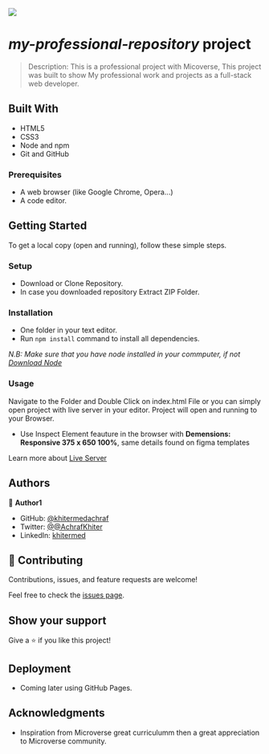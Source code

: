 ![](https://img.shields.io/badge/Microverse-blueviolet)

# **_my-professional-repository_** project

> Description: This is a professional project with Micoverse, This project was built to show My professional work and projects as a full-stack web developer.

## Built With

- HTML5
- CSS3
- Node and npm
- Git and GitHub

### Prerequisites

- A web browser (like Google Chrome, Opera...)
- A code editor.

## Getting Started

To get a local copy (open and running), follow these simple steps.

### Setup

- Download or Clone Repository.
- In case you downloaded repository Extract ZIP Folder.

### Installation

- One folder in your text editor.
- Run `npm install` command to install all dependencies.

_N.B: Make sure that you have node installed in your commputer, if not [Download Node](https://nodejs.org/en/)_

### Usage

Navigate to the Folder and Double Click on index.html File or you can simply open project with live server in your editor.
Project will open and running to your Browser.

- Use Inspect Element feauture in the browser with **Demensions: Responsive 375 x 650 100%**, same details found on figma templates

Learn more about [Live Server](https://marketplace.visualstudio.com/items?itemName=ritwickdey.LiveServer#:~:text=Shortcuts%20to%20Start%2FStop%20Server&text=Open%20a%20HTML%20file%20and,on%20Open%20with%20Live%20Server%20.&text=Open%20the%20Command%20Pallete%20by,Server%20to%20stop%20a%20server)

## Authors

👤 **Author1**

- GitHub: [@khitermedachraf](https://github.com/khitermedachraf)
- Twitter: [@@AchrafKhiter](https://twitter.com/AchrafKhiter)
- LinkedIn: [khitermed](https://www.linkedin.com/in/khitermed/)

## 🤝 Contributing

Contributions, issues, and feature requests are welcome!

Feel free to check the [issues page](../../issues/).

## Show your support

Give a ⭐️ if you like this project!

## Deployment

- Coming later using GitHub Pages.

## Acknowledgments

- Inspiration from Microverse great curriculumm then a great appreciation to Microverse community.
